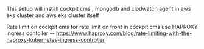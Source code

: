 This setup will install  cockpit cms , mongodb and clodwatch agent in aws eks cluster and aws eks cluster itself

Rate limit on cockpit cms
for rate limit on front in cockpit cms use HAPROXY ingress contoller --  https://www.haproxy.com/blog/rate-limiting-with-the-haproxy-kubernetes-ingress-controller
